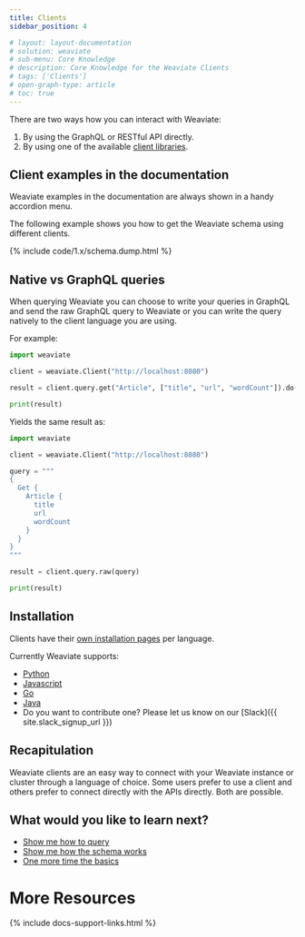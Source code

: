 ```yaml
---
title: Clients
sidebar_position: 4

# layout: layout-documentation
# solution: weaviate
# sub-menu: Core Knowledge
# description: Core Knowledge for the Weaviate Clients
# tags: ['Clients']
# open-graph-type: article
# toc: true
---
```


There are two ways how you can interact with Weaviate:

1. By using the GraphQL or RESTful API directly.
2. By using one of the available [client libraries](../client-libraries/).

## Client examples in the documentation

Weaviate examples in the documentation are always shown in a handy accordion menu.

The following example shows you how to get the Weaviate schema using different clients.

{% include code/1.x/schema.dump.html %}

## Native vs GraphQL queries

When querying Weaviate you can choose to write your queries in GraphQL and send the raw GraphQL query to Weaviate or you can write the query natively to the client language you are using.

For example:

```python
import weaviate

client = weaviate.Client("http://localhost:8080")

result = client.query.get("Article", ["title", "url", "wordCount"]).do()

print(result)
```

Yields the same result as:

```python
import weaviate

client = weaviate.Client("http://localhost:8080")

query = """
{
  Get {
    Article {
      title
      url
      wordCount
    }
  }
}
"""

result = client.query.raw(query)

print(result)
```

## Installation

Clients have their [own installation pages](../client-libraries/) per language.

Currently Weaviate supports:

- [Python](../client-libraries/python.html)
- [Javascript](../client-libraries/javascript.html)
- [Go](../client-libraries/go.html)
- [Java](../client-libraries/java.html)
- Do you want to contribute one? Please let us know on our [Slack]({{ site.slack_signup_url }})

## Recapitulation

Weaviate clients are an easy way to connect with your Weaviate instance or cluster through a language of choice. Some users prefer to use a client and others prefer to connect directly with the APIs directly. Both are possible.

## What would you like to learn next?

- [Show me how to query](../getting-started/query.html)
- [Show me how the schema works](../getting-started/schema.html)
- [One more time the basics](./basics.html)

# More Resources

{% include docs-support-links.html %}

